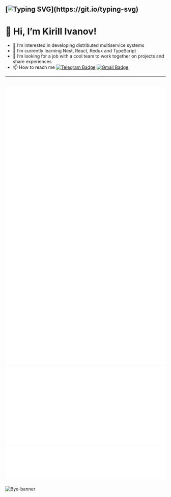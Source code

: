 [![Typing SVG](https://readme-typing-svg.demolab.com?font=Kode+Mono&weight=600&size=30&duration=3500&pause=200&color=09FF17&center=true&random=false&width=800&height=70&lines=Hello!+;I'm+Kirill+Ivanov!;Welcome+to+my+GitHub+profile!)](https://git.io/typing-svg)
---
# 👋 Hi, I’m Kirill Ivanov!
- 👀 I’m interested in developing distributed multiservice systems
- 🌱 I’m currently learning Nest, React, Redux and TypeScript
- 💞️ I’m looking for a job with a cool team to work together on projects and share experiences
- 📫 How to reach me [![Telegram Badge](https://img.shields.io/badge/-Telegram-blue?style=flat&logo=Telegram&logoColor=white)](https://t.me/andr33v14) [![Gmail Badge](https://img.shields.io/badge/-Gmail-red?style=flat&logo=Gmail&logoColor=white)](mailto:kirill.andreevich.dev@gmail.com)
---
![Metrics](/metrics.svg)
![Metrics](/metrics.additional.svg)
![Metrics](/metrics.projects.svg)
---
![Bye-banner](https://capsule-render.vercel.app/api?type=rounded&height=150&color=gradient&text=Come%20Again!&section=footer&descAlign=50&animation=fadeIn)
